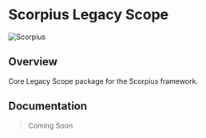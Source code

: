 # Scorpius Legacy Scope

![Scorpius][1]

## Overview
Core Legacy Scope package for the Scorpius framework.

## Documentation
> Coming Soon

[1]: https://raw.githubusercontent.com/scorpiusjs/graphics/master/logos/scorpiusjs-logo.png


